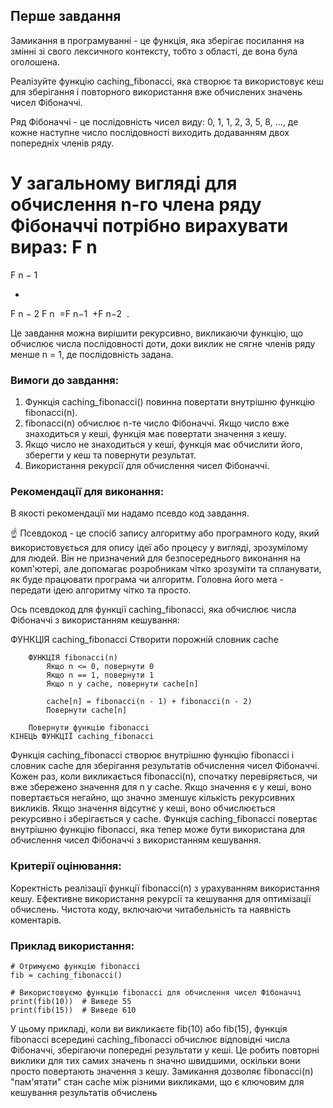## Перше завдання

Замикання в програмуванні - це функція, яка зберігає посилання на змінні зі свого лексичного контексту, тобто з області,
де вона була оголошена.

Реалізуйте функцію caching_fibonacci, яка створює та використовує кеш для зберігання і повторного використання вже
обчислених значень чисел Фібоначчі.

Ряд Фібоначчі - це послідовність чисел виду: 0, 1, 1, 2, 3, 5, 8, ..., де кожне наступне число послідовності виходить
додаванням двох попередніх членів ряду.

У загальному вигляді для обчислення n-го члена ряду Фібоначчі потрібно вирахувати вираз:
F
n
=
F
n
−
1

+

F
n
−
2
F
n
​
=F
n−1
​
+F
n−2
​
.

Це завдання можна вирішити рекурсивно, викликаючи функцію, що обчислює числа послідовності доти, доки виклик не сягне
членів ряду менше n = 1, де послідовність задана.

### Вимоги до завдання:

1. Функція caching_fibonacci() повинна повертати внутрішню функцію fibonacci(n).
2. fibonacci(n) обчислює n-те число Фібоначчі. Якщо число вже знаходиться у кеші, функція має повертати значення з кешу.
3. Якщо число не знаходиться у кеші, функція має обчислити його, зберегти у кеш та повернути результат.
4. Використання рекурсії для обчислення чисел Фібоначчі.

### Рекомендації для виконання:

В якості рекомендації ми надамо псевдо код завдання.

☝ Псевдокод - це спосіб запису алгоритму або програмного коду, який використовується для опису ідеї або процесу у
вигляді, зрозумілому для людей. Він не призначений для безпосереднього виконання на комп'ютері, але допомагає
розробникам чітко зрозуміти та спланувати, як буде працювати програма чи алгоритм. Головна його мета - передати ідею
алгоритму чітко та просто.

Ось псевдокод для функції caching_fibonacci, яка обчислює числа Фібоначчі з використанням кешування:

ФУНКЦІЯ caching_fibonacci
Створити порожній словник cache

        ФУНКЦІЯ fibonacci(n)
            Якщо n <= 0, повернути 0
            Якщо n == 1, повернути 1
            Якщо n у cache, повернути cache[n]
    
            cache[n] = fibonacci(n - 1) + fibonacci(n - 2)
            Повернути cache[n]
    
        Повернути функцію fibonacci
    КІНЕЦЬ ФУНКЦІЇ caching_fibonacci

Функція caching_fibonacci створює внутрішню функцію fibonacci і словник cache для зберігання результатів обчислення
чисел Фібоначчі. Кожен раз, коли викликається fibonacci(n), спочатку перевіряється, чи вже збережено значення для n у
cache. Якщо значення є у кеші, воно повертається негайно, що значно зменшує кількість рекурсивних викликів. Якщо
значення відсутнє у кеші, воно обчислюється рекурсивно і зберігається у cache. Функція caching_fibonacci повертає
внутрішню функцію fibonacci, яка тепер може бути використана для обчислення чисел Фібоначчі з використанням кешування.

### Критерії оцінювання:

Коректність реалізації функції fibonacci(n) з урахуванням використання кешу.
Ефективне використання рекурсії та кешування для оптимізації обчислень.
Чистота коду, включаючи читабельність та наявність коментарів.

### Приклад використання:

    # Отримуємо функцію fibonacci
    fib = caching_fibonacci()
    
    # Використовуємо функцію fibonacci для обчислення чисел Фібоначчі
    print(fib(10))  # Виведе 55
    print(fib(15))  # Виведе 610

У цьому прикладі, коли ви викликаєте fib(10) або fib(15), функція fibonacci всередині caching_fibonacci обчислює
відповідні числа Фібоначчі, зберігаючи попередні результати у кеші. Це робить повторні виклики для тих самих значень n
значно швидшими, оскільки вони просто повертають значення з кешу. Замикання дозволяє fibonacci(n) "пам'ятати" стан cache
між різними викликами, що є ключовим для кешування результатів обчислень